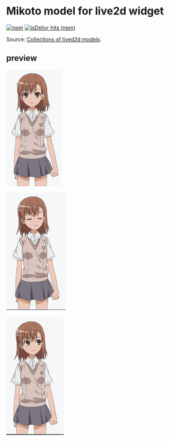 # Mikoto model for live2d widget

[![npm](https://img.shields.io/npm/dm/live2d-widget-model-mikoto?label=npm&logo=npm&style=flat-square)](https://www.npmjs.com/package/live2d-widget-model-mikoto)
[![jsDelivr hits (npm)](https://img.shields.io/jsdelivr/npm/hm/live2d-widget-model-mikoto?logo=jsdelivr&style=flat-square)](https://www.jsdelivr.com/package/npm/live2d-widget-model-mikoto)

Source: [Collections of lived2d models](https://github.com/xiaoski/live2d_models_collection).

## preview

![preview-1](preview/preview-1.png)

![preview-2](preview/preview-2.png)

![preview-3](preview/preview-3.png)